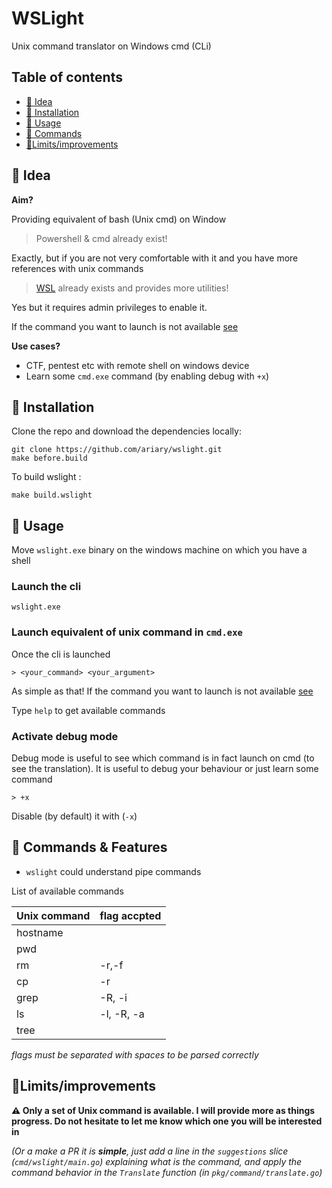 

# WSLight

Unix command translator on Windows cmd (CLi)

##  Table of contents

 - [🔦 Idea](#-idea)
 - [💺 Installation](#-installation)
 - [🚀 Usage](#-usage)
 - [📝 Commands](#-commands--features)
 - [💭Limits/improvements](#limitsimprovements)
	
## 🔦 Idea
**Aim?**

Providing equivalent of bash (Unix cmd) on Window

> Powershell & cmd already exist!

Exactly, but if you are not very comfortable with it and you have more references with unix commands

> [WSL](https://itsfoss.com/install-bash-on-windows/) already exists  and provides more utilities!

Yes but it requires  admin privileges to enable it. 

If the command you want to launch is not available [see](#limitsimprovements)

**Use cases?**

 - CTF, pentest etc with remote shell on windows device
 - Learn some `cmd.exe` command (by enabling debug with `+x`)


 ## 💺 Installation
 
Clone the repo and download the dependencies locally:
```
git clone https://github.com/ariary/wslight.git
make before.build
```

To build wslight :
```
make build.wslight
```

 ## 🚀 Usage 
 
Move `wslight.exe` binary on the windows machine on which you have a shell

### Launch the cli
```
wslight.exe
```


### Launch equivalent of unix command in `cmd.exe`
Once the cli is launched
```
> <your_command> <your_argument>
```
As simple as that! If the command you want to launch is not available [see](#limitsimprovements)

Type `help` to get available commands

### Activate debug mode

Debug mode is useful to see which command is in fact launch on cmd (to see the translation). It is useful to debug your behaviour or just learn some command
```
> +x
```

Disable (by default) it with (`-x`)

## 📝 Commands & Features

 - `wslight` could understand pipe commands

List of available commands


| Unix command  | flag accpted|
|:--|:--|
| hostname ||
| pwd||
| rm |-r,-f|
| cp|-r |
|grep| -R, -i|
|ls|-l, -R, -a|
|tree||

*flags must be separated with spaces to be parsed correctly*

## 💭Limits/improvements

**⚠️ Only a set of Unix command is available. I will provide more as things progress. Do not hesitate to let me know which one you will be interested in**

*(Or a make a PR it is **simple**, just add a line in the `suggestions` slice (`cmd/wslight/main.go`) explaining what is the command, and  apply the command behavior in the `Translate` function (in `pkg/command/translate.go`)*
